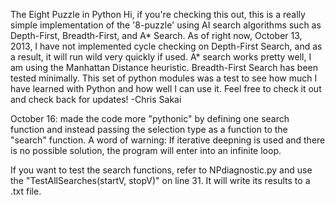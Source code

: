 The Eight Puzzle in Python
Hi, if you're checking this out, this is a really simple implementation of the '8-puzzle' using 
AI search algorithms such as Depth-First, Breadth-First, and A* Search. As of right now, 
October 13, 2013, I have not implemented cycle checking on Depth-First Search, and as a result,
it will run wild very quickly if used.
A* search works pretty well, I am using the Manhattan Distance heuristic.
Breadth-First Search has been tested minimally.
This set of python modules was a test to see how much I have learned with Python and how well 
I can use it.
Feel free to check it out and check back for updates!
-Chris Sakai

October 16: made the code more "pythonic" by defining one search function and instead passing the
selection type as a function to the "search" function.
A word of warning: If iterative deepning is used and there is no possible solution, the program will enter
into an infinite loop.

If you want to test the search functions, refer to NPdiagnostic.py and use the 
"TestAllSearches(startV, stopV)" on line 31. It will write its results to a .txt file.
